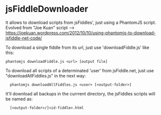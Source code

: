 # jsFiddleDownloader

It allows to download scripts from jsFiddles', just using a PhantomJS script.
Evolved from "Joe Kuan" script --> https://joekuan.wordpress.com/2012/10/10/using-phantomjs-to-download-jsfiddle-net-code/

To download a single fiddle from its url, just use 'downloadFiddle.js' like this:

```
phantomjs downloadFiddle.js <url> [output file]
```

To download all scripts of a determinated 'user' from jsFiddle.net, just use "downloadAllFiddles.js" in the next way:
```
  phantomjs downloadAllFiddles.js <user> [<output-folder>]
```
It'll download all backups in the currrent directory, the jsFiddles scripts will be named as:

```
  [<output-folder>/]<id-fiddle>.html
```


